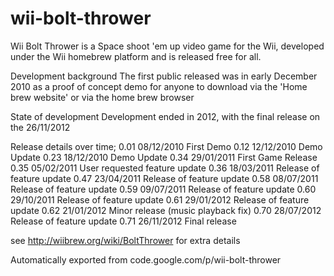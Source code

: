 # wii-bolt-thrower

Wii Bolt Thrower is a Space shoot 'em up video game for the Wii, 
developed under the Wii homebrew platform and is released free for all.

Development background
The first public released was in early December 2010 as a proof of concept 
demo for anyone to download via the 'Home brew website' or via the home brew browser

State of development 
Development ended in 2012, with the final release on the 26/11/2012

Release details over time;
0.01	08/12/2010	First Demo
0.12	12/12/2010	Demo Update
0.23	18/12/2010	Demo Update
0.34	29/01/2011	First Game Release
0.35	05/02/2011	User requested feature update
0.36	18/03/2011	Release of feature update
0.47	23/04/2011	Release of feature update
0.58	08/07/2011	Release of feature update
0.59	09/07/2011	Release of feature update
0.60	29/10/2011	Release of feature update
0.61	29/01/2012	Release of feature update
0.62	21/01/2012	Minor release (music playback fix)
0.70	28/07/2012	Release of feature update
0.71	26/11/2012	Final release

see http://wiibrew.org/wiki/BoltThrower for extra details

Automatically exported from code.google.com/p/wii-bolt-thrower
